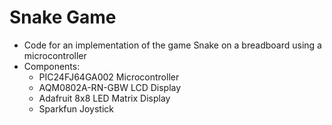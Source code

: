 # Snake Game

- Code for an implementation of the game Snake on a breadboard using a microcontroller
- Components:
  - PIC24FJ64GA002 Microcontroller
  - AQM0802A-RN-GBW LCD Display
  - Adafruit 8x8 LED Matrix Display
  - Sparkfun Joystick
